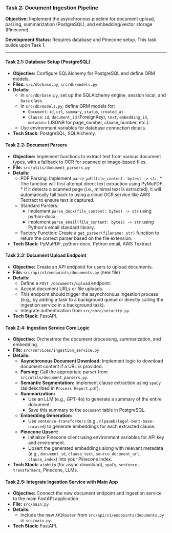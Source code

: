 ### Task 2: Document Ingestion Pipeline

**Objective:** Implement the asynchronous pipeline for document upload, parsing, summarization (PostgreSQL), and embedding/vector storage (Pinecone).

**Development Status:** Requires database and Pinecone setup. This task builds upon Task 1.

---

#### Task 2.1: Database Setup (PostgreSQL)

*   **Objective:** Configure SQLAlchemy for PostgreSQL and define ORM models.
*   **Files:** `src/db/base.py`, `src/db/models.py`
*   **Details:**
    *   In `src/db/base.py`, set up the SQLAlchemy engine, session local, and `Base` class.
    *   In `src/db/models.py`, define ORM models for:
        *   `Document`: `id`, `url`, `summary`, `status`, `created_at`.
        *   `Clause`: `id`, `document_id` (ForeignKey), `text`, `embedding_id`, `metadata` (JSONB for page_number, clause_number, etc.).
    *   Use environment variables for database connection details.
*   **Tech Stack:** PostgreSQL, SQLAlchemy.

#### Task 2.2: Document Parsers

*   **Objective:** Implement functions to extract text from various document types, with a fallback to OCR for scanned or image-based files.
*   **File:** `src/utils/document_parsers.py`
*   **Details:**
    *    PDF Parsing: Implement `parse_pdf(file_content: bytes) -> str`.
        *   The function will first attempt direct text extraction using PyMuPDF.
        *   If it detects a scanned page (i.e., minimal text is extracted), it will automatically fall back to using a cloud OCR service like AWS Textract to ensure text is captured.
    *   Standard Parsers:
        *   Implement `parse_docx(file_content: bytes) -> str` using python-docx.
        *   Implement `parse_email(file_content: bytes) -> str` using Python's email standard library.
    *   Factory Function: Create a `get_parser(filename: str)` function to return the correct parser based on the file extension.
*   **Tech Stack:** PyMuPDF, python-docx, Python email, AWS Textract


#### Task 2.3: Document Upload Endpoint

*   **Objective:** Create an API endpoint for users to upload documents.
*   **File:** `src/api/v1/endpoints/documents.py` (new file)
*   **Details:**
    *   Define a `POST /documents/upload` endpoint.
    *   Accept document URLs or file uploads.
    *   This endpoint should trigger the asynchronous ingestion process (e.g., by adding a task to a background queue or directly calling the ingestion service in a background task).
    *   Integrate authentication from `src/core/security.py`.
*   **Tech Stack:** FastAPI.

#### Task 2.4: Ingestion Service Core Logic

*   **Objective:** Orchestrate the document processing, summarization, and embedding.
*   **File:** `src/services/ingestion_service.py`
*   **Details:**
    *   **Asynchronous Document Download:** Implement logic to download document content if a URL is provided.
    *   **Parsing:** Call the appropriate parser from `src/utils/document_parsers.py`.
    *   **Semantic Segmentation:** Implement clause extraction using `spaCy` (as described in `Process Report.pdf`).
    *   **Summarization:**
        *   Use an LLM (e.g., GPT-4o) to generate a summary of the entire document.
        *   Save this summary to the `Document` table in PostgreSQL.
    *   **Embedding Generation:**
        *   Use `sentence-transformers` (e.g., `nlpaueb/legal-bert-base-uncased`) to generate embeddings for each extracted clause.
    *   **Pinecone Upsert:**
        *   Initialize Pinecone client using environment variables for API key and environment.
        *   Upsert the generated embeddings along with relevant metadata (e.g., `document_id`, `clause_text`, `source_document_url`, `clause_index`) into your Pinecone index.
*   **Tech Stack:** `aiohttp` (for async download), `spaCy`, `sentence-transformers`, Pinecone, LLMs.

#### Task 2.5: Integrate Ingestion Service with Main App

*   **Objective:** Connect the new document endpoint and ingestion service to the main FastAPI application.
*   **File:** `src/main.py`
*   **Details:**
    *   Include the new `APIRouter` from `src/api/v1/endpoints/documents.py` in `src/main.py`.
*   **Tech Stack:** FastAPI.
